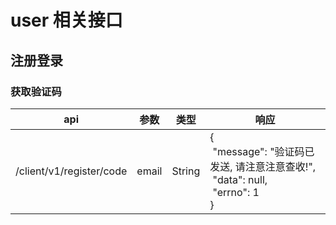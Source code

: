 # user 相关接口

<a name="ZT73o"></a>
## 注册登录


<a name="3PQeo"></a>
### 获取验证码



| api | 参数 | 类型 | 响应 |
| --- | --- | --- | --- |
| /client/v1/register/code | email | String | {<br /> "message": "验证码已发送, 请注意注意查收!",<br /> "data": null,<br /> "errno": 1<br />} |
